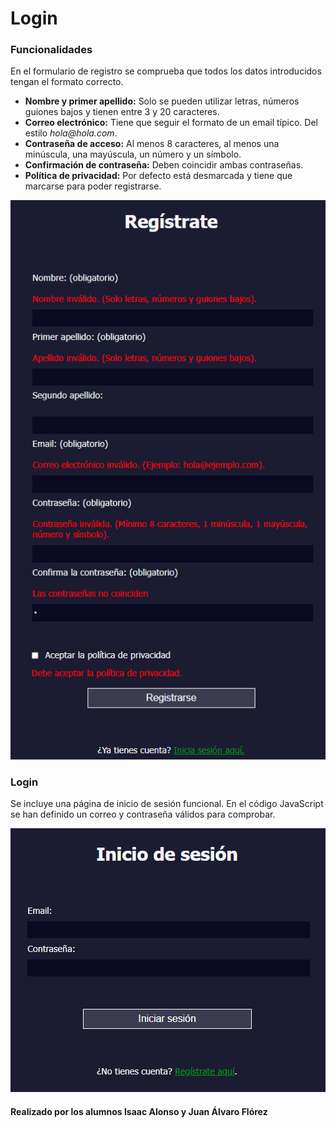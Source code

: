 # Login

### Funcionalidades
En el formulario de registro se comprueba que todos los datos introducidos tengan el formato correcto.

* **Nombre y primer apellido:** Solo se pueden utilizar letras, números guiones bajos y tienen entre 3 y 20 caracteres.
* **Correo electrónico:** Tiene que seguir el formato de un email típico. Del estilo _hola@hola.com_.
* **Contraseña de acceso:** Al menos 8 caracteres, al menos una minúscula, una mayúscula, un número y un símbolo.
* **Confirmación de contraseña:** Deben coincidir ambas contraseñas.
* **Política de privacidad:** Por defecto está desmarcada y tiene que marcarse para poder registrarse.

![Imagen del registro](img/registroFallo.png "Registro fallido")

### Login
Se incluye una página de inicio de sesión funcional. En el código JavaScript se han definido un correo y contraseña válidos para comprobar.

![Imagen del login](img/login.png "Login")

#### Realizado por los alumnos Isaac Alonso y Juan Álvaro Flórez

